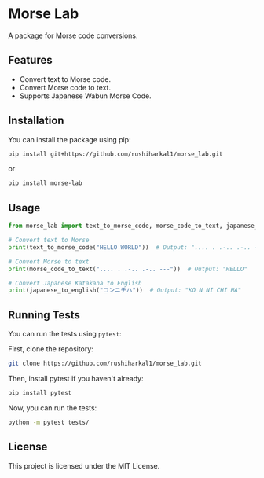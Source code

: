 # Morse Lab

A package for Morse code conversions.

## Features

- Convert text to Morse code.
- Convert Morse code to text.
- Supports Japanese Wabun Morse Code.

## Installation

You can install the package using pip:

```bash
pip install git+https://github.com/rushiharkal1/morse_lab.git
```

or

```bash
pip install morse-lab
```

## Usage

```python
from morse_lab import text_to_morse_code, morse_code_to_text, japanese_to_english

# Convert text to Morse
print(text_to_morse_code("HELLO WORLD"))  # Output: ".... . .-.. .-.. ---  / .-- --- .-. .-.. -.. "

# Convert Morse to text
print(morse_code_to_text(".... . .-.. .-.. ---"))  # Output: "HELLO"

# Convert Japanese Katakana to English
print(japanese_to_english("コンニチハ"))  # Output: "KO N NI CHI HA"
```

## Running Tests

You can run the tests using `pytest`:

First, clone the repository:
```bash
git clone https://github.com/rushiharkal1/morse_lab.git
```

Then, install pytest if you haven't already:
```bash
pip install pytest
```

Now, you can run the tests:
```bash
python -m pytest tests/
```

## License

This project is licensed under the MIT License.

